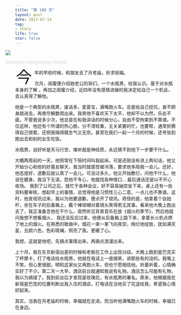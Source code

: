 ```yaml
---
title: "第 100 天"
layout: post
date: 2017-07-14
tag:
- story
life: true
star: false
---
```

<style>
.wrapper-hero {
  width: 112%;
  margin-left: -6%;
}
.fl {
  float: left;
  font-size: 50px;
  line-height: 50px;
  padding-top: 0;
  padding-right: 8px;
  padding-left: 3px;
}
</style>
<div class="wrapper-hero">
<img src="{{ site.url }}/assets/images/100days.svg" style="width: display:block; margin: 0 auto;" />

<a class="link-to-author"
   style="
          font-style: italic;
          text-decoration: none;
          color: lightgray;
          font-size: 13px;
         "
href="https://www.freepik.com">Illustration Designed by Freepik</a>
</div>

<span class="fl">今</span>年的早些时候，和朋友去了月老庙，祈求祝福。

次月，闺蜜便介绍她老公的哥们，一个水瓶男，给我认识。基于对水瓶本身的了解 ，再加之闺蜜介绍，近四年没有感情进展的我决定给自己一个机会，去认真得了解他。

他是一个典型的水瓶男，废话多，爱耍宝，满嘴跑火车。总是给自己挖坑，奋不顾身跳进去，再使尽解数爬出来。我笑他不喜欢天下太平，他却不以为然，乐此不疲。不管我说多少次，他总是在和我讲话的时候分心，自由不受拘束到不靠谱。不仅这样，他还有个所谓的热心肠，分不清轻重，无关紧要的忙，也要帮，通常折腾得自己很累，还把我搞得既生气又无奈。甚至在我们一起一个月的时候，还夸张到跑出去和别的女生吃饭。

水瓶男，说好听是天马行空，难听就是神经质，永远猜不到他下一步要干什么。

大概两周前的一天，他照常在下班时间叫我起床。可是还刚没有讲上两句话，他又开始分心和他的好基友聊天，我当时就感觉被冷落，要求他多陪我一会儿。还好，他态度好，道歉后就认真了一会儿。可没过多久，他又开始敷衍，问他干什么，他说在健身。我当下无语，怨他不专心，他就找各种借口… 最后通话还是以不开心收场。 我到了公司之后，就忙于各种会议，好不容易抽空坐下来，桌上还有一些资料要审核，想起早上的事情，总觉得他是习惯性三心二意，一点儿也不靠谱。这时，他发视讯过来，我以为他要道歉，便点开了视讯。奇怪的是，他拿着个自拍杆，坐在车子的后备箱上，戴个棒球帽对着镜头笑得若无其事。看来他大晚上跑出去了，我正准备念他在干什么，突然听见背景音乐在放《烟火的季节》，然后他就问我想不想看烟火， 我还没反应过来，他便从后备箱上跳下来，拿着长火机点燃了地上的烟火。在熟悉的歌曲中，烟花一束一束飞向夜空，绚烂地绽放，犹如满天星，五颜六色，色彩斑斓，照亮了我，更暖了心。

我想，这就是他吧，先搞点事情出来，再搞点浪漫出来。

上个月，我在东京新宿出差的时候和老板在工作上出现分歧。大晚上跑到星巴克买了杯摩卡，打了电话给水瓶男，他就在电话上一直搞笑，讲那些有的没的。我嘴上不笑，但心里很甜，明知这家伙又再跑火车，但也宁愿相信他。听着听着，心情确实好了不少。第二天一大早，酒店前台就通知我说有礼物，酒店怎么可能有礼物，我以为搞错了。我到前台后才发现是玫瑰花，有水瓶男的署名。原来，他根据我在新宿星巴克的位置判断出我入住的酒店，打电话在当地买了花送给我，希望我心情好起来。

其实，当我在月老庙的时候，幸福就在走进。而当听他满嘴跑火车的时候，幸福已在身边。
